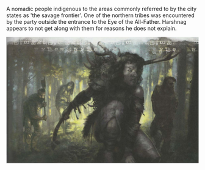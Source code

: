 <!-- TITLE: The Uthgardt -->
<!-- SUBTITLE: A quick summary of The Uthgardt -->

A nomadic people indigenous to the areas commonly referred to by the city states as 'the savage frontier'. One of the northern tribes was encountered by the party outside the entrance to the Eye of the All-Father. Harshnag appears to not get along with them for reasons he does not explain.

![Uthgardt](/uploads/uthgardt.jpg "Uthgardt")

